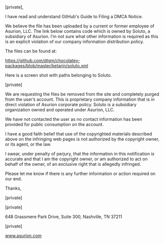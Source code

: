 [private],

I have read and understand GitHub's Guide to Filing a DMCA Notice.

We believe the file has been uploaded by a current or former employee of Asurion, LLC. The link below contains code which is owned by Soluto, a subsidiary of Asurion. I’m not sure what other information is required as this is an explicit violation of our company information distribution policy.

The files can be found at:

https://github.com/dtgm/chocolatey-packages/blob/master/ketarin/soluto.xml

Here is a screen shot with paths belonging to Soluto.

[private]

We are requesting the files be removed from the site and completely purged from the user’s account. This is proprietary company information that is in direct violation of Asurion corporate policy. Soluto is a subsidiary organization owned and operated under Asurion, LLC.

We have not contacted the user as no contact information has been provided for public consumption on the account.

I have a good faith belief that use of the copyrighted materials described above on the infringing web pages is not authorized by the copyright owner, or its agent, or the law.

I swear, under penalty of perjury, that the information in this notification is accurate and that I am the copyright owner, or am authorized to act on behalf of the owner, of an exclusive right that is allegedly infringed.

Please let me know if there is any further information or action required on our end.

Thanks,

[private]

[private]

648 Grassmere Park Drive, Suite 300, Nashville, TN 37211

[private]

www.asurion.com

